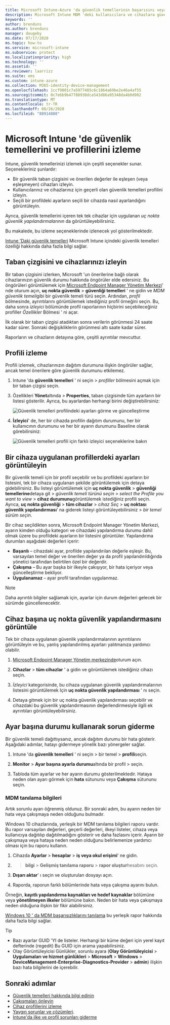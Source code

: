 ```yaml
---
title: Microsoft Intune-Azure 'da güvenlik temellerinin başarısını veya başarısızlığını denetleyin | Microsoft Docs
description: Microsoft Intune MDM 'deki kullanıcılara ve cihazlara güvenlik temelleri dağıtımında hata, çakışma ve başarı durumunu denetleyin. Bkz. istemci günlüklerini kullanarak sorun giderme ve Intune 'daki rapor özellikleri.
keywords: ''
author: brenduns
ms.author: brenduns
manager: dougeby
ms.date: 07/17/2020
ms.topic: how-to
ms.service: microsoft-intune
ms.subservice: protect
ms.localizationpriority: high
ms.technology: ''
ms.assetid: ''
ms.reviewer: laarrizz
ms.suite: ems
ms.custom: intune-azure
ms.collection: M365-identity-device-management
ms.openlocfilehash: 1ccf9801c7a5977485c6c1864a69be2e46a4af55
ms.sourcegitcommit: 0c7e6b9b47788930dca543d86a95348da4b0d902
ms.translationtype: MT
ms.contentlocale: tr-TR
ms.lasthandoff: 08/26/2020
ms.locfileid: "88914880"
---
```

# <a name="monitor-security-baselines-and-profiles-in-microsoft-intune"></a>Microsoft Intune 'de güvenlik temellerini ve profillerini izleme

Intune, güvenlik temellerinizi izlemek için çeşitli seçenekler sunar. Seçenekleriniz şunlardır:

- Bir güvenlik taban çizgisini ve önerilen değerler ile eşleşen (veya eşleşmeyen) cihazları izleyin.
- Kullanıcılarınız ve cihazlarınız için geçerli olan güvenlik temelleri profilini izleyin.
- Seçili bir profildeki ayarların seçili bir cihazda nasıl ayarlandığını görüntüleyin.

Ayrıca, güvenlik temellerini içeren tek tek cihazlar için uygulanan *uç nokta güvenlik yapılandırmalarının* da görüntüleyebilirsiniz.

Bu makalede, bu izleme seçeneklerinde izlenecek yol gösterilmektedir.

[Intune 'Daki güvenlik temelleri](security-baselines.md) Microsoft Intune içindeki güvenlik temelleri özelliği hakkında daha fazla bilgi sağlar.

## <a name="monitor-the-baseline-and-your-devices"></a>Taban çizgisini ve cihazlarınızı izleyin

Bir taban çizgisini izlerken, Microsoft 'un önerilerine bağlı olarak cihazlarınızın güvenlik durumu hakkında öngörüler elde edersiniz. Bu öngörüleri görüntülemek için [Microsoft Endpoint Manager Yönetim Merkezi](https://go.microsoft.com/fwlink/?linkid=2109431)' nde oturum açın, **uç nokta güvenlik**  >  **güvenliği temelleri** ' ne gidin ve *MDM güvenlik temeli*gibi bir güvenlik temeli türü seçin. Ardından, *profil* bölmesinde, ayrıntılarını görüntülemek istediğiniz profil örneğini seçin. Bu, daha sonra *izleyici* bölümünde profil raporlarının hiçbirini seçebileceğiniz profiller *Özellikler* Bölmesi ' ni açar. 

İlk olarak bir taban çizgisi atadıktan sonra verilerin görünmesi 24 saate kadar sürer. Sonraki değişikliklerin görünmesi altı saate kadar sürer.

Raporların ve cihazların detayına göre, çeşitli ayrıntılar mevcuttur.

<!-- UI is changing, unclear how yet: 


- **Device view** – A summary of how many devices are in each status category for the baseline.
- **Per-category** - A view that displays each category in the baseline and includes the percentage of devices for each status group for each baseline category.

Each device is represented by one of the following statuses (used in the *device* view and also the *per-category* views):

- **Matches baseline** - All the settings in the baseline match the recommended settings.
- **Does not match baseline** - One or more settings in the baseline were modified from their default values in the original baseline. The default values in each security baseline are the recommended values for that baseline.

  > [!NOTE]
  > When you create or edit a baseline profile, any change that is made to a default value or configuration setting causes a *Does not match baseline* status to occur. For help to determine the settings that were changed, contact Microsoft Support. 

- **Misconfigured** - At least one setting isn't correctly configured. This status means that the setting is in a conflict, error, or pending state.
- **Not applicable** - At least one setting isn't applicable and isn't applied.

### Device view

The Overview pane displays a chart-based summary of how many devices have a specific status for the baseline; **Security baseline posture for assigned Windows 10 devices**.

![Check the status of the devices](./media/security-baselines-monitor/overview.png)

When a device has different status from different categories in the baseline, the device is represented by a single status. The status that represents the device is taken from the following order of precedence: **Misconfigured**, **Does not match baseline**, **Not applicable**, **Matches baseline**.

For example, if a device has a setting that's classified as *misconfigured* and one or more settings that are classified as *Does not match baseline*, the device is classified as *Misconfigured*.

You can click on the chart to drill through and view a list of devices with various statuses. You can then select individual devices from that list to view details about individual devices. For example:

- Select **Device configuration** > Select the profile with an Error state:

  ![View the status of a profile](./media/security-baselines-monitor/device-configuration-profile-list.png)

- Select the Error profile. A list of all settings in the profile, and their state is shown. Now, you can scroll to find the setting causing the error:

  ![See the setting causing the error](./media/security-baselines-monitor/profile-with-error-status.png)

Use this reporting to see any settings in a profile that are causing an issue. Also get more details of policies and profiles deployed to devices.

> [!NOTE]
> When a property is set to **Not configured** in the baseline, the setting is ignored, and no restrictions are enforced. The property isn't shown in any reporting.

### Per category view

The Overview pane displays a per-category chart for the baseline named **Security baseline posture by category**.  This view displays each category from the baseline, and identifies the percentage of devices that fall into a status classification for each of those categories.

![Per-Category view of status](./media/security-baselines-monitor/monitor-baseline-per-category.png)

Status for **Matches baseline** doesn't display until 100% of devices report that status for the category.

You can sort the by-category view by each column, by selecting up-down arrow icon at the top of the column.
-->

## <a name="monitor-the-profile"></a>Profili izleme

Profili izlemek, cihazlarınızın dağıtım durumuna ilişkin öngörüler sağlar, ancak temel önerilere göre güvenlik durumunu etkilemez.

1. Intune 'da **güvenlik temelleri** ' ni seçin > *profiller* bölmesini açmak için bir taban çizgisi seçin.

<!-- More churn  
2. Select a profile. In **Overview**, the image shows how many devices and users have this profile assigned:

   ![See how many devices and users are assigned the security baselines profile](./media/security-baselines-monitor/existing-profile-overview.png)
--> 
3. Özellikleri **Yönet**altında  >  **Properties**, taban çizgisinde tüm ayarların bir listesi gösterilir. Ayrıca, bu ayarlardan herhangi birini değiştirebilirsiniz:

   ![Güvenlik temelleri profilindeki ayarları görme ve güncelleştirme](./media/security-baselines-monitor/manage-settings.png)

4. **İzleyici**' de, her bir cihazda profilin dağıtım durumunu, her bir kullanıcının durumunu ve her bir ayarın durumunu Baseline olarak görebilirsiniz:

   ![Güvenlik temelleri profili için farklı izleyici seçeneklerine bakın](./media/security-baselines-monitor/monitor-status-options.png)

## <a name="view-settings-from-profiles-that-apply-to-a-device"></a>Bir cihaza uygulanan profillerdeki ayarları görüntüleyin

Bir güvenlik temeli için bir profil seçebilir ve bu profildeki ayarların bir listesini, tek bir cihaza uygulanan şekilde görüntülemek için detaya gidebilirsiniz.  Bu listeyi görüntülemek için **uç nokta güvenlik**  >  **güvenliği temellerine**detaya git  >  *güvenlik temeli türünü seçin*  >  *select the Profile you want to view*  >  **cihaz durumunu**görüntülemek istediğiniz profili seçin. Ayrıca, **uç nokta güvenliği**  >  **tüm cihazlar**  >  *cihaz Seç*  >  **uç noktası güvenlik yapılandırması**' na giderek listeyi görüntüleyebilirsiniz  >  *bir temel sürüm seçin*.

Bir cihaz seçildikten sonra, Microsoft Endpoint Manager Yönetim Merkezi, ayarın kimden olduğu kategori ve cihazdaki yapılandırma durumu dahil olmak üzere bu profildeki ayarların bir listesini görüntüler. Yapılandırma durumları aşağıdaki değerleri içerir:

- **Başarılı** – cihazdaki ayar, profilde yapılandırılan değerle eşleşir. Bu, varsayılan temel değer ve önerilen değer ya da profil yapılandırıldığında yönetici tarafından belirtilen özel bir değerdir.
- **Çakışma** – Bu ayar başka bir ilkeyle çakışıyor, bir hata içeriyor veya güncelleştirme bekliyor.
- **Uygulanamaz** – ayar profil tarafından uygulanmaz.

> [!NOTE]
> Daha ayrıntılı bilgiler sağlamak için, ayarlar için durum değerleri gelecek bir sürümde güncellenecektir.

## <a name="view-endpoint-security-configurations-per-device"></a>Cihaz başına uç nokta güvenlik yapılandırmasını görüntüle

Tek bir cihaza uygulanan güvenlik yapılandırmalarının ayrıntılarını görüntüleyin ve bu, yanlış yapılandırılmış ayarları yalıtmanıza yardımcı olabilir.

1. [Microsoft Endpoint Manager Yönetim merkezinde](https://go.microsoft.com/fwlink/?linkid=2109431)oturum açın.

2. **Cihazlar**  >  **tüm cihazlar** ' a gidin ve görüntülemek istediğiniz cihazı seçin.

3. *İzleyici* kategorisinde, bu cihaza uygulanan güvenlik yapılandırmalarının listesini görüntülemek Için **uç nokta güvenlik yapılandırması** ' nı seçin.

4. Detaya gitmek için bir uç nokta güvenlik yapılandırması seçebilir ve cihazdaki bu güvenlik yapılandırmasının değerlendirmesiyle ilgili ek ayrıntıları görüntüleyebilirsiniz.

## <a name="troubleshoot-using-per-setting-status"></a>Ayar başına durumu kullanarak sorun giderme

Bir güvenlik temeli dağıttıysanız, ancak dağıtım durumu bir hata gösterir. Aşağıdaki adımlar, hatayı gidermeye yönelik bazı yönergeler sağlar.

1. Intune 'da **güvenlik temelleri** ' ni seçin > bir temel > **profili**seçin.

2. **Monitor**  >  **Ayar başına ayarla durumu**altında bir profil > seçin.

3. Tabloda tüm ayarlar ve her ayarın durumu gösterilmektedir. Hataya neden olan ayarı görmek için **hata** sütununu veya **Çakışma** sütununu seçin.

### <a name="mdm-diagnostic-information"></a>MDM tanılama bilgileri

Artık sorunlu ayarı öğrenmiş oldunuz. Bir sonraki adım, bu ayarın neden bir hata veya çakışmaya neden olduğunu bulmadır.

Windows 10 cihazlarında, yerleşik bir MDM tanılama bilgileri raporu vardır. Bu rapor varsayılan değerleri, geçerli değerleri, ilkeyi listeler, cihaza veya kullanıcıya dağıtılıp dağıtılmadığını gösterir ve daha fazlasını içerir. Ayarın bir çakışmaya veya hataya neden neden olduğunu belirlemenize yardımcı olması için bu raporu kullanın.

1. Cihazda **Ayarlar**  >  **hesaplar**  >  **iş veya okul erişimi**' ne gidin.

2. > **bilgi**  >  **Gelişmiş tanılama raporu**  >  **rapor oluştur**hesabını seçin.

3. **Dışarı aktar**' ı seçin ve oluşturulan dosyayı açın.

4. Raporda, raporun farklı bölümlerinde hata veya çakışma ayarını bulun.

  Örneğin, **kayıtlı yapılandırma kaynakları ve hedef kaynaklar** bölümüne veya **yönetilmeyen ilkeler** bölümüne bakın. Neden bir hata veya çakışmaya neden olduğuna ilişkin bir fikir alabilirsiniz.

[Windows 10 ' da MDM başarısızlıklarını tanılama](/windows/client-management/mdm/diagnose-mdm-failures-in-windows-10) bu yerleşik rapor hakkında daha fazla bilgi sağlar.

> [!TIP]
>
> - Bazı ayarlar GUID 'YI de listeler. Herhangi bir küme değeri için yerel kayıt defterinde (regedit) Bu GUID için arama yapabilirsiniz.
> - Olay Görüntüleyicisi Günlükler, sorunlu ayara (**Olay Görüntüleyicisi**  >  **Uygulamaları ve hizmet günlükleri**  >  **Microsoft**  >  **Windows**  >  **DeviceManagement-Enterprise-Diagnostics-Provider**  >  **admin**) ilişkin bazı hata bilgilerini de içerebilir.

## <a name="next-steps"></a>Sonraki adımlar

- [Güvenlik temelleri hakkında bilgi edinin](security-baselines.md)
- [Çakışmaları önleyin](security-baselines.md#avoid-conflicts)
- [Cihaz profillerini izleme](../configuration/device-profile-monitor.md) 
- [Yaygın sorunlar ve çözümleri](../configuration/device-profile-troubleshoot.md).
- [Intune'da ilke ve profil sorunları giderme](../configuration/troubleshoot-policies-in-microsoft-intune.md)